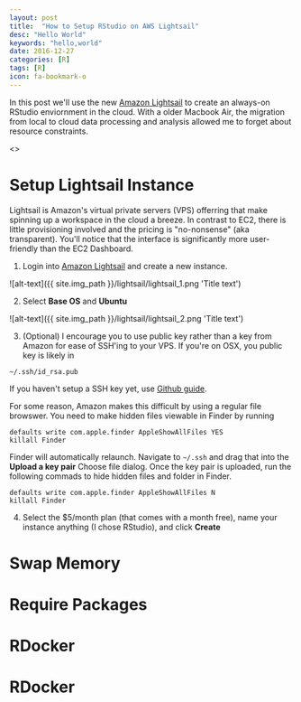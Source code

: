 ```yaml
---
layout: post
title:  "How to Setup RStudio on AWS Lightsail"
desc: "Hello World"
keywords: "hello,world"
date: 2016-12-27
categories: [R]
tags: [R]
icon: fa-bookmark-o
---
```


In this post we'll use the new [Amazon Lightsail](https://lightsail.aws.amazon.com/) to create an always-on RStudio enviornment in the cloud. With a older Macbook Air, the migration from local to cloud data processing and analysis allowed me to forget about resource constraints.

<>

# Setup Lightsail Instance

Lightsail is Amazon's virtual private servers (VPS) offerring that make spinning up a workspace in the cloud a breeze. In contrast to EC2, there is little provisioning involved and the pricing is "no-nonsense" (aka transparent). You'll notice that the interface is significantly more user-friendly than the EC2 Dashboard.

1. Login into [Amazon Lightsail](https://lightsail.aws.amazon.com/) and create a new instance.

![alt-text]({{ site.img_path }}/lightsail/lightsail_1.png 'Title text')

2. Select **Base OS** and **Ubuntu**

![alt-text]({{ site.img_path }}/lightsail/lightsail_2.png 'Title text')

3. (Optional) I encourage you to use public key rather than a key from Amazon for ease of SSH'ing to your VPS. If you're on OSX, you public key is likely in

```
~/.ssh/id_rsa.pub
```

If you haven't setup a SSH key yet, use [Github guide](https://help.github.com/articles/generating-an-ssh-key/).

For some reason, Amazon makes this difficult by using a regular file browswer. You need to make hidden files viewable in Finder by running

```
defaults write com.apple.finder AppleShowAllFiles YES
killall Finder
```

Finder will automatically relaunch. Navigate to ```~/.ssh``` and drag that into the **Upload a key pair** Choose file dialog. Once the key pair is uploaded, run the following commads to hide hidden files and folder in Finder.

```
defaults write com.apple.finder AppleShowAllFiles N
killall Finder
```

4. Select the $5/month plan (that comes with a month free), name your instance anything (I chose RStudio), and click **Create**


 
# Swap Memory


# Require Packages


# RDocker

# RDocker






